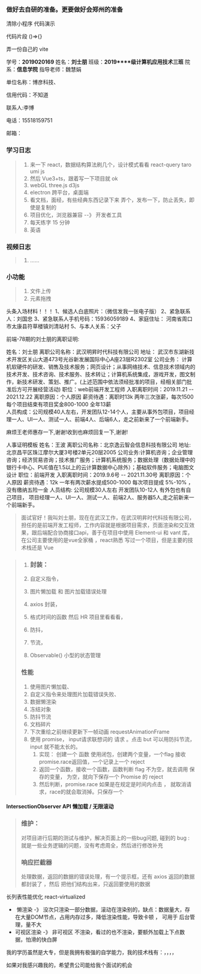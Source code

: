 ### 做好去自研的准备。更要做好会郑州的准备

清除小程序 代码演示

代码片段 ()=>{} 



弄一份自己的 vite



学号：**2019020169**
姓名：**刘士朋**
班级：**2019****级计算机应用技术三班**
院系：**信息学院**
指导老师：魏慧娟

单位名称：博彦科技、

信用代码：不知道

联系人:李博

电话：15518159751 

邮箱：



### 学习日志

> 1.  来一下 react，数据结构算法刷几个，设计模式看看  react-query    taro  umi js
> 2.  然后 Vue3+ts，跟着写一下项目就 ok
> 3.  webGL  three.js d3js
> 3.  electron 跨平台，桌面端
> 4.  看文档，面经，有些经典东西记录下来 弄个，发布一下，防止丢失，即使是复制的
> 5.  项目优化，浏览器兼容  --》 开发者工具
> 6.  每天练字 15 分钟
> 7.  英语

### 视频日志

> 1. ……

### 小功能

> 1. 文件上传
> 2. 元素拖拽













































头条入场材料！！！
1、候选人白底照片：（微信发我一张电子版）
2、紧急联系人：刘国忠
3、紧急联系人手机号码：15936059189
4、家庭住址： 河南省周口市太康县符草楼镇刘清站村
5、与本人关系：父子







前端-78期的刘士朋的离职证明:

姓名：刘士朋
离职公司名称：武汉明昇时代科技有限公司
地址： 武汉市东湖新技术开发区关山大道473号光谷新发展国际中心A座23层R2302室
公司业务： 计算机软硬件的研发、销售及技术服务；网页设计；从事网络技术、信息技术领域内的技术开发、技术咨询、技术服务、技术转让；计算机系统集成，游戏开发，图文制作，新技术研发、策划、推广。(上述范围中依法须经批准的项目，经相关部门批准后方可开展经营活动)
职位：web前端开发工程师
入职离职时间：2019.11.21 -- 2021.12.22
离职原因：个人原因
薪资待遇：离职时13k    两年三次涨薪，每次1500   每个项目结束有项目奖金800-1000     全年13薪   
人员构成：公司规模40人左右，开发团队12-14个人，主要从事外包项目，项目经理一人、UI一人、测试一人、前端4人、后端6人，走之前新来了一个前端新手。

麻烦王老师惠存一下,谢谢!收到也麻烦回复一下,谢谢!







人事证明模板
姓名：王波
离职公司名称：北京逸云智会信息科技有限公司
地址:北京昌平区珠江摩尔大厦3号楼2单元20层2005
公司业务:计算机咨询；企业管理咨询；经济贸易咨询；技术推广服务；计算机系统服务；数据处理（数据处理中的银行卡中心、PUE值在1.5以上的云计算数据中心除外）；基础软件服务；电脑图文设计
职位：前端开发
入职离职时间：2019.9.6号 -- 2021.11.30号
离职原因：个人原因
薪资待遇：12k   一年有两次薪水提成500-1000  每次项目提成 5%-10%  ，没有缴纳五险一金
人员结构:  公司规模30人左右  开发团队10-12人 有外包也有自己项目，  项目经理一人、UI一人、测试一人、前端2人、服务器5人,走之前新来一个前端新手。













> 面试官好！我叫刘士朋，现在在武汉工作，在武汉明昇时代科技有限公司，担任的是前端开发工程师，工作内容就是根据项目需求，页面渲染和交互效果，跟后端配合协商接口api，善于在项目中使用 Element-ui 和 vant 库，在公司主要使用的是vue全家桶 ，react熟悉 写过一个项目，但是主要的技术栈还是 Vue







### 

> 1. ### 封装：
>
> 2. 自定义指令，
>
> 3. 图片懒加载 和 图片加载错误处理
>
> 4. axios 封装，
>
> 5. 格式时间的函数  然后 HR 项目里看看看，
>
> 6. 防抖，
>
> 7. 节流，
>
> 8.  Observable()  小型的状态管理 
>
> ### 性能
>
> 1. 使用图片懒加载、
> 2. 自定义指令来处理图片加载错误失败、
> 3. 数据懒渲染
> 4. 冻结对象
> 5. 防抖节流
> 6. 文档碎片
> 7. 下次重绘之前继续更新下一帧动画 requestAnimationFrame
> 8. 使用 promise， input请求联想词的 请求 。点击 but 可以用防抖节流， input 就不能太长的。
>    1. 实现： 创建一个 函数 使用闭包，创建两个变量，一个flag 接收promise.race返回值，一个记录上一个 reject
>    2. 返回一个函数，接收一个函数，函数判断 flag 不为空，就去调用 保存的变量， 为空，就向下保存一个 Promise 的 reject
>    3. 然后判断，promise.race  如果是在规定是时间内点击 ， 就取消请求，race的就会取消掉。只保存一个

#### IntersectionObserver API 懒加载 / 无限滚动





> ### 维护： 
>
> 对项目进行后期的测试与维护，解决页面上的一些bug问题, 碰到的 bug  : 就是一些业务逻辑的问题，没有考虑周全，然后进行修改补充
>
> ### 响应拦截器 
>
> 处理数据，返回的数据的错误处理，有一个提示框，还有 axios 返回的数据 都封装了 ，然后 把他们结构出来，只返回要使用的数据





长列表性能优化  react-virtualized 

- ​	懒渲染  -》 没次只渲染一部分数据，滚动在渲染别的，缺点：数据量大，存在大量DOM节点，占用内存过多，降低渲染性能，导致卡顿   ， 可用于 后台管理，量不大
- 可视区渲染 -》  非可视区 不渲染，看过的也不渲染，要额外加载上下点数据，怕滑的快白屏











我的学历虽然是大专，但是我拥有极强的自学能力，我的技术栈有：，，，，

如果对我感兴趣我的，希望贵公司能给我个面试的机会

